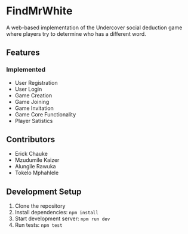 # FindMrWhite

A web-based implementation of the Undercover social deduction game where players try to determine who has a different word.

## Features

### Implemented

- User Registration
- User Login
- Game Creation
- Game Joining
- Game Invitation
- Game Core Functionality
- Player Satistics

## Contributors

- Erick Chauke
- Mzudumile Kaizer
- Alungile Rawuka
- Tokelo Mphahlele

## Development Setup

1. Clone the repository
2. Install dependencies: `npm install`
3. Start development server: `npm run dev`
4. Run tests: `npm test`
